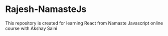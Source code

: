 # Rajesh-NamasteJs
This repository is created for learning React from Namaste Javascript online course with Akshay Saini 
